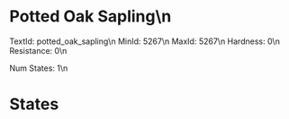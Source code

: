 # Potted Oak Sapling\n
TextId: potted_oak_sapling\n
MinId: 5267\n
MaxId: 5267\n
Hardness: 0\n
Resistance: 0\n

Num States: 1\n
# States
```

```